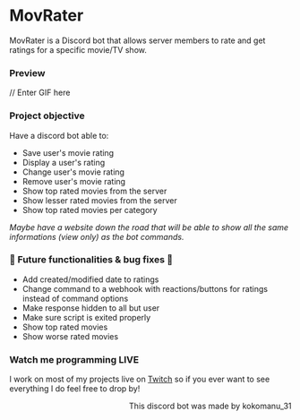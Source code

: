 # MovRater
MovRater is a Discord bot that allows server members to rate and get ratings for a specific movie/TV show.

### Preview
// Enter GIF here

### Project objective
Have a discord bot able to:
- Save user's movie rating 
- Display a user's rating
- Change user's movie rating
- Remove user's movie rating
- Show top rated movies from the server
- Show lesser rated movies from the server
- Show top rated movies per category

*Maybe have a website down the road that will be able to show all the same informations (view only) as the bot commands.*

### 🚧 Future functionalities & bug fixes 🚧
- Add created/modified date to ratings
- Change command to a webhook with reactions/buttons for ratings instead of command options
- Make response hidden to all but user
- Make sure script is exited properly
- Show top rated movies
- Show worse rated movies

### Watch me programming LIVE
I work on most of my projects live on [Twitch](https://www.twitch.tv/kokomanu_31) so if you ever want to see everything I do feel free to drop by!

<p align="right">This discord bot was made by kokomanu_31